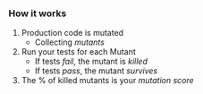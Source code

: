 ### How it works

1. Production code is mutated
    * Collecting _mutants_
1. Run your tests for each Mutant
    * If tests _fail_, the mutant is _killed_
    * If tests _pass_, the mutant _survives_
1. The % of killed mutants is your _mutation score_